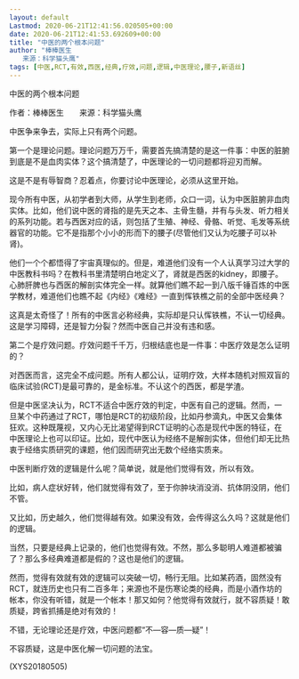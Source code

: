 ```yaml
---
layout: default
Lastmod: 2020-06-21T12:41:56.020505+00:00
date: 2020-06-21T12:41:53.692609+00:00
title: "中医的两个根本问题"
author: "棒棒医生
　　来源：科学猫头鹰"
tags: [中医,RCT,有效,西医,经典,疗效,问题,逻辑,中医理论,腰子,新语丝]
---
```


中医的两个根本问题

作者：棒棒医生　　来源：科学猫头鹰

中医争来争去，实际上只有两个问题。

第一个是理论问题。理论问题万万千，需要首先搞清楚的是这一件事：中医的脏腑到底是不是血肉实体？这个搞清楚了，中医理论的一切问题都将迎刃而解。

这是不是有辱智商？忍着点，你要讨论中医理论，必须从这里开始。

现今所有中医，从初学者到大师，从学生到老师，众口一词，认为中医脏腑非血肉实体。比如，他们说中医的肾指的是先天之本、主骨生髓，并有与头发、听力相关的系列功能。若与西医对应的话，则包括了生殖、神经、骨骼、听觉、毛发等系统器官的功能。它不是指那个小小的形而下的腰子(尽管他们又认为吃腰子可以补肾)。

他们一个个都悟得了宇宙真理似的。但是，难道他们没有一个人认真学习过大学的中医教科书吗？在教科书里清楚明白地定义了，肾就是西医的kidney，即腰子。心肺肝脾也与西医的解剖实体完全一样。就算他们瞧不起一到八版千锤百炼的中医学教材，难道他们也瞧不起《内经》《难经》一直到恽铁樵之前的全部中医经典？

这真是太奇怪了！所有的中医言必称经典，实际却是只认恽铁樵，不认一切经典。这是学习障碍，还是智力分裂？然而中医自己并没有违和感。

第二个是疗效问题。疗效问题千千万，归根结底也是一件事：中医疗效是怎么证明的？

对西医而言，这完全不成问题。所有人都公认，证明疗效，大样本随机对照双盲的临床试验(RCT)是最可靠的，是金标准。不认这个的西医，都是学渣。

但是中医坚决认为，RCT不适合中医疗效的判定，中医有自己的逻辑。然而，一旦某个中药通过了RCT，哪怕是RCT的初级阶段，比如丹参滴丸，中医又会集体狂欢。这种既蔑视，又内心无比渴望得到RCT证明的心态是现代中医的特征，在中医理论上也可以印证。比如，现代中医认为经络不是解剖实体，但他们却无比热衷于经络实质研究的课题，他们因而研究出无数个经络实质来。

中医判断疗效的逻辑是什么呢？简单说，就是他们觉得有效，所以有效。

比如，病人症状好转，他们就觉得有效了，至于你肿块消没消、抗体阴没阴，他们不管。

又比如，历史越久，他们觉得越有效。如果没有效，会传得这么久吗？这就是他们的逻辑。

当然，只要是经典上记录的，他们也觉得有效。不然，那么多聪明人难道都被骗了？那么多经典难道都是假的？这也是他们的逻辑。

然而，觉得有效就有效的逻辑可以突破一切，畅行无阻。比如某药酒，固然没有RCT，就连历史也只有二百多年；来源也不是伤寒论类的经典，而是小酒作坊的帐本，你没有听错，就是一个帐本！那又如何？他觉得有效就行，就不容质疑！敢质疑，跨省抓捕是绝对有效的！

不错，无论理论还是疗效，中医问题都“不—容—质—疑”！

不容质疑，这是中医化解一切问题的法宝。

(XYS20180505)

